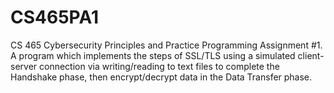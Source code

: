 # CS465PA1
CS 465 Cybersecurity Principles and Practice Programming Assignment #1. A program which implements the steps of SSL/TLS using a simulated client-server connection via writing/reading to text files to complete the Handshake phase, then encrypt/decrypt data in the Data Transfer phase.
